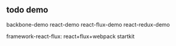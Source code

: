 ## todo demo ##

backbone-demo
react-demo
react-flux-demo
react-redux-demo

framework-react-flux: react+flux+webpack startkit